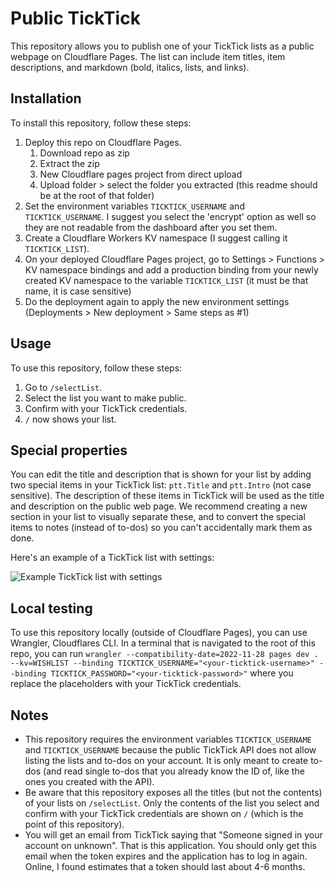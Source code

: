 # Public TickTick

This repository allows you to publish one of your TickTick lists as a public webpage on Cloudflare Pages. The list can include item titles, item descriptions, and markdown (bold, italics, lists, and links).

## Installation

To install this repository, follow these steps:

1. Deploy this repo on Cloudflare Pages.
    1. Download repo as zip
    2. Extract the zip
    3. New Cloudflare pages project from direct upload
    4. Upload folder > select the folder you extracted (this readme should be at the root of that folder)
2. Set the environment variables `TICKTICK_USERNAME` and `TICKTICK_USERNAME`. I suggest you select the 'encrypt' option as well so they are not readable from the dashboard after you set them.
3. Create a Cloudflare Workers KV namespace (I suggest calling it `TICKTICK_LIST`).
4. On your deployed Cloudflare Pages project, go to Settings > Functions > KV namespace bindings and add a production binding from your newly created KV namespace to the variable `TICKTICK_LIST` (it must be that name, it is case sensitive)
5. Do the deployment again to apply the new environment settings (Deployments > New deployment > Same steps as #1)

## Usage

To use this repository, follow these steps:

1. Go to `/selectList`.
2. Select the list you want to make public.
3. Confirm with your TickTick credentials.
4. `/` now shows your list.

## Special properties

You can edit the title and description that is shown for your list by adding two special items in your TickTick list: `ptt.Title` and `ptt.Intro` (not case sensitive). The description of these items in TickTick will be used as the title and description on the public web page. We recommend creating a new section in your list to visually separate these, and to convert the special items to notes (instead of to-dos) so you can't accidentally mark them as done.

Here's an example of a TickTick list with settings:

![Example TickTick list with settings](https://i.imgur.com/wZglKxl.png)

## Local testing

To use this repository locally (outside of Cloudflare Pages), you can use Wrangler, Cloudflares CLI. In a terminal that is navigated to the root of this repo, you can run `wrangler --compatibility-date=2022-11-28 pages dev . --kv=WISHLIST --binding TICKTICK_USERNAME="<your-ticktick-username>" --binding TICKTICK_PASSWORD="<your-ticktick-password>"` where you replace the placeholders with your TickTick credentials.

## Notes

- This repository requires the environment variables `TICKTICK_USERNAME` and `TICKTICK_USERNAME` because the public TickTick API does not allow listing the lists and to-dos on your account. It is only meant to create to-dos (and read single to-dos that you already know the ID of, like the ones you created with the API).
- Be aware that this repository exposes all the titles (but not the contents) of your lists on `/selectList`. Only the contents of the list you select and confirm with your TickTick credentials are shown on `/` (which is the point of this repository).
- You will get an email from TickTick saying that "Someone signed in your account on unknown". That is this application. You should only get this email when the token expires and the application has to log in again. Online, I found estimates that a token should last about 4-6 months. 